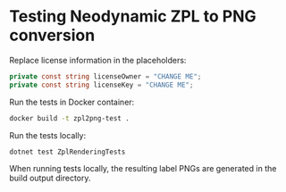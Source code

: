 # Testing Neodynamic ZPL to PNG conversion

Replace license information in the placeholders:

```csharp
private const string licenseOwner = "CHANGE ME";
private const string licenseKey = "CHANGE ME";
```

Run the tests in Docker container:

```bash
docker build -t zpl2png-test .
```

Run the tests locally:

```bash
dotnet test ZplRenderingTests
```

When running tests locally, the resulting label PNGs
are generated in the build output directory.
